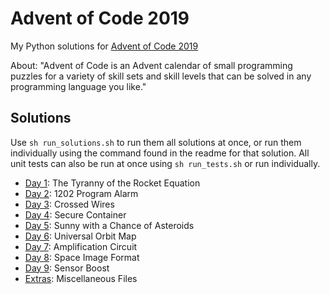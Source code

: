 # Advent of Code 2019
My Python solutions for [Advent of Code 2019](https://adventofcode.com/)

About: "Advent of Code is an Advent calendar of small programming puzzles for
a variety of skill sets and skill levels that can be solved in any programming
language you like."

## Solutions
Use `sh run_solutions.sh` to run them all solutions at once, or run them
individually using the command found in the readme for that solution. All unit
tests can also be run at once using `sh run_tests.sh` or run individually.

* [Day 1](day01): The Tyranny of the Rocket Equation
* [Day 2](day02): 1202 Program Alarm
* [Day 3](day03): Crossed Wires
* [Day 4](day04): Secure Container
* [Day 5](day05): Sunny with a Chance of Asteroids
* [Day 6](day06): Universal Orbit Map
* [Day 7](day07): Amplification Circuit
* [Day 8](day08): Space Image Format
* [Day 9](day09): Sensor Boost
* [Extras](extras): Miscellaneous Files
